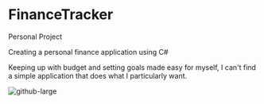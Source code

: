 # FinanceTracker

Personal Project

Creating a personal finance application using C#

Keeping up with budget and setting goals made easy for myself, I can't find a simple application that does what I particularly want. 


![github-large](https://github.com/[KhoaLe1]/[BudgetTracker]/blob/[master]/f_log.png?raw=true)
